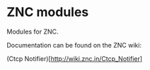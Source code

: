 # ZNC modules

Modules for ZNC.

Documentation can be found on the ZNC wiki:

(Ctcp Notifier)[http://wiki.znc.in/Ctcp_Notifier]
